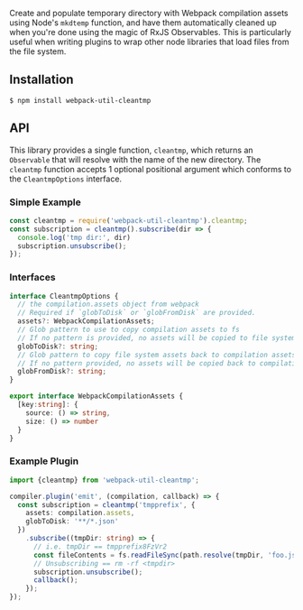 Create and populate temporary directory with Webpack compilation assets
using Node's `mkdtemp` function, and have them automatically cleaned up when you're done using the
magic of RxJS Observables. This is particularly useful when writing plugins to wrap
other node libraries that load files from the file system.

## Installation

```
$ npm install webpack-util-cleantmp
```

## API

This library provides a single function, `cleantmp`, which returns an `Observable`
that will resolve with the name of the new directory.
The `cleantmp` function accepts 1 optional positional argument which conforms to
the `CleantmpOptions` interface.

### Simple Example

```typescript
const cleantmp = require('webpack-util-cleantmp').cleantmp;
const subscription = cleantmp().subscribe(dir => {
  console.log('tmp dir:', dir)
  subscription.unsubscribe();
});
```

### Interfaces

```typescript
interface CleantmpOptions {
  // the compilation.assets object from webpack
  // Required if `globToDisk` or `globFromDisk` are provided.
  assets?: WebpackCompilationAssets;
  // Glob pattern to use to copy compilation assets to fs
  // If no pattern is provided, no assets will be copied to file system.
  globToDisk?: string;
  // Glob pattern to copy file system assets back to compilation assets object
  // If no pattern provided, no assets will be copied back to compilation assets.
  globFromDisk?: string;
}

export interface WebpackCompilationAssets {
  [key:string]: {
    source: () => string,
    size: () => number
  }
}
```

### Example Plugin

```typescript
import {cleantmp} from 'webpack-util-cleantmp';

compiler.plugin('emit', (compilation, callback) => {
  const subscription = cleantmp('tmpprefix', {
    assets: compilation.assets,
    globToDisk: '**/*.json'
  })
    .subscribe((tmpDir: string) => {
      // i.e. tmpDir == tmpprefix8FzVr2
      const fileContents = fs.readFileSync(path.resolve(tmpDir, 'foo.json'), 'utf-8');
      // Unsubscribing == rm -rf <tmpdir>
      subscription.unsubscribe();
      callback();
    });
});
```
